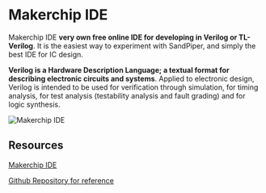 
# Makerchip IDE

Makerchip IDE **very own free online IDE for developing in Verilog or TL-Verilog**. It is the easiest way to experiment with SandPiper, and simply the best IDE for IC design.

**Verilog is a Hardware Description Language; a textual format for describing electronic circuits and systems**. Applied to electronic design, Verilog is intended to be used for verification through simulation, for timing analysis, for test analysis (testability analysis and fault grading) and for logic synthesis.


![Makerchip IDE](https://courses.edx.org/assets/courseware/v1/46651a8f6a76dc9eff94e21ee81fcff7/asset-v1:LinuxFoundationX+LFD111x+3T2022+type@asset+block/Makerchip_IDE.png)

## Resources

[Makerchip IDE](https://www.google.com/url?sa=t&rct=j&q=&esrc=s&source=web&cd=&cad=rja&uact=8&ved=2ahUKEwi0sYnmo-iAAxUBQ94KHX_JACgQjBB6BAghEAE&url=https%3A%2F%2Fwww.makerchip.com%2Fsandbox%2F&usg=AOvVaw1b7tUkGd3odzbQNChT7IKl&opi=89978449)

[Github Repository for reference](https://github.com/stevehoover/LF-Building-a-RISC-V-CPU-Core)